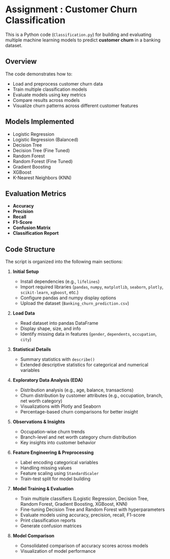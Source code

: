 # Assignment : Customer Churn Classification

This is a Python code (`Classification.py`) for building and evaluating multiple machine learning models to predict **customer churn** in a banking dataset.

## Overview
The code demonstrates how to:
- Load and preprocess customer churn data
- Train multiple classification models
- Evaluate models using key metrics
- Compare results across models
- Visualize churn patterns across different customer features

## Models Implemented
- Logistic Regression
- Logistic Regression (Balanced)
- Decision Tree
- Decision Tree (Fine Tuned)
- Random Forest
- Random Forest (Fine Tuned)
- Gradient Boosting
- XGBoost
- K-Nearest Neighbors (KNN)

## Evaluation Metrics
- **Accuracy**
- **Precision**
- **Recall**
- **F1-Score**
- **Confusion Matrix**
- **Classification Report**

## Code Structure

The script is organized into the following main sections:

1. **Initial Setup**
   - Install dependencies (e.g., `lifelines`)
   - Import required libraries (`pandas`, `numpy`, `matplotlib`, `seaborn`, `plotly`, `scikit-learn`, `xgboost`, etc.)
   - Configure pandas and numpy display options
   - Upload the dataset (`Banking_churn_prediction.csv`)

2. **Load Data**
   - Read dataset into pandas DataFrame
   - Display shape, size, and info
   - Identify missing data in features (`gender`, `dependents`, `occupation`, `city`)

3. **Statistical Details**
   - Summary statistics with `describe()`
   - Extended descriptive statistics for categorical and numerical variables

4. **Exploratory Data Analysis (EDA)**
   - Distribution analysis (e.g., age, balance, transactions)
   - Churn distribution by customer attributes (e.g., occupation, branch, net worth category)
   - Visualizations with Plotly and Seaborn
   - Percentage-based churn comparisons for better insight

5. **Observations & Insights**
   - Occupation-wise churn trends
   - Branch-level and net worth category churn distribution
   - Key insights into customer behavior

6. **Feature Engineering & Preprocessing**
   - Label encoding categorical variables
   - Handling missing values
   - Feature scaling using `StandardScaler`
   - Train-test split for model building

7. **Model Training & Evaluation**
   - Train multiple classifiers (Logistic Regression, Decision Tree, Random Forest, Gradient Boosting, XGBoost, KNN)
   - Fine-tuning Decision Tree and Random Forest with hyperparameters
   - Evaluate models using accuracy, precision, recall, F1-score
   - Print classification reports
   - Generate confusion matrices

8. **Model Comparison**
   - Consolidated comparison of accuracy scores across models
   - Visualization of model performance
